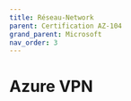 ```yaml
---
title: Réseau-Network
parent: Certification AZ-104
grand_parent: Microsoft
nav_order: 3
---
```


# Azure VPN

